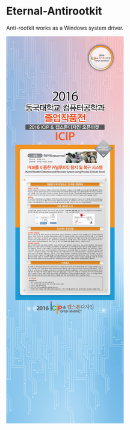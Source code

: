 # Eternal-Antirootkit
Anti-rootkit works as a Windows system driver.

![Description](./img/Description.jpg)
